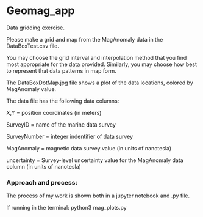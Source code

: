 # Geomag_app
Data gridding exercise.

Please make a grid and map from the MagAnomaly data in the DataBoxTest.csv file.

You may choose the grid interval and interpolation method that you find most appropriate for the data provided. Similarly, you may choose how best to represent that data patterns in map form.

The DataBoxDotMap.jpg file shows a plot of the data locations, colored by MagAnomaly value.


The data file has the following data columns:

X,Y = position coordinates (in meters)

SurveyID = name of the marine data survey

SurveyNumber = integer indentifier of data survey

MagAnomaly = magnetic data survey value (in units of nanotesla)

uncertainty = Survey-level uncertainty value for the MagAnomaly data column (in units of nanotesla)

### Approach and process:
The process of my work is shown both in a jupyter notebook and .py file. 

If running in the terminal: python3 mag_plots.py 

